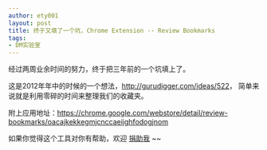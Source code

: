```yaml
---
author: ety001
layout: post
title: 终于又填了一个坑，Chrome Extension -- Review Bookmarks
tags:
- DM实验室
---
```


经过两周业余时间的努力，终于把三年前的一个坑填上了。

这是2012年年中的时候的一个想法，<http://gurudigger.com/ideas/522>，
简单来说就是利用零碎的时间来整理我们的收藏夹。

附上应用地址：<https://chrome.google.com/webstore/detail/review-bookmarks/oacajkekkegmjcnccaeijghfodogjnom>

如果你觉得这个工具对你有帮助，欢迎 [捐助我](http://www.domyself.me/donate) ~~

